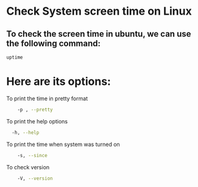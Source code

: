 # Check System screen time on Linux

## To check the screen time in ubuntu, we can use the following command:
    uptime


# Here are its options:

 
  


To print the time in pretty format

```bash
    -p , --pretty
```

To print the help options
```bash
  -h, --help
```

To print the time when system was turned on

```bash
    -s, --since
```

To check version

```bash
    -V, --version
```

